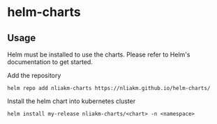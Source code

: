 # helm-charts

## Usage

Helm must be installed to use the charts. Please refer to Helm's documentation to get started.

Add the repository
```
helm repo add nliakm-charts https://nliakm.github.io/helm-charts/
```

Install the helm chart into kubernetes cluster
```
helm install my-release nliakm-charts/<chart> -n <namespace>
```